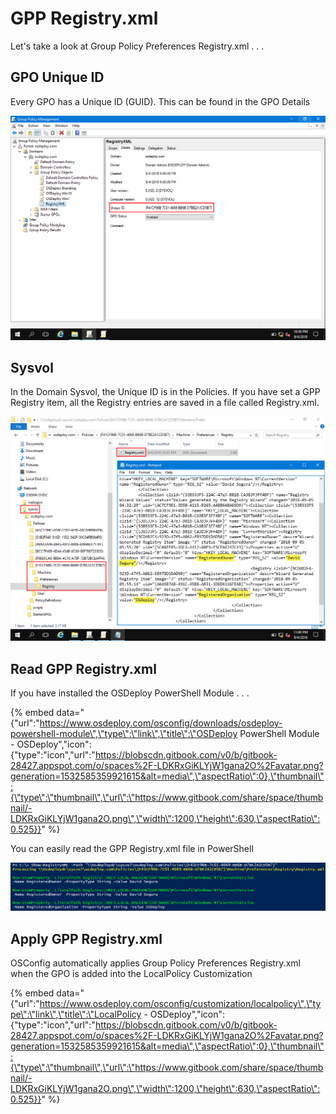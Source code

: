# GPP Registry.xml

Let's take a look at Group Policy Preferences Registry.xml . . .

## GPO Unique ID

Every GPO has a Unique ID \(GUID\).  This can be found in the GPO Details

![](../../.gitbook/assets/2018-09-05_0-56-22.png)

## Sysvol

In the Domain Sysvol, the Unique ID is in the Policies.  If you have set a GPP Registry item, all the Registry entries are saved in a file called Registry.xml.

![](../../.gitbook/assets/2018-09-05_1-00-22.png)

## Read GPP Registry.xml

If you have installed the OSDeploy PowerShell Module . . . 

{% embed data="{\"url\":\"https://www.osdeploy.com/osconfig/downloads/osdeploy-powershell-module\",\"type\":\"link\",\"title\":\"OSDeploy PowerShell Module - OSDeploy\",\"icon\":{\"type\":\"icon\",\"url\":\"https://blobscdn.gitbook.com/v0/b/gitbook-28427.appspot.com/o/spaces%2F-LDKRxGiKLYjW1gana2O%2Favatar.png?generation=1532585359921615&alt=media\",\"aspectRatio\":0},\"thumbnail\":{\"type\":\"thumbnail\",\"url\":\"https://www.gitbook.com/share/space/thumbnail/-LDKRxGiKLYjW1gana2O.png\",\"width\":1200,\"height\":630,\"aspectRatio\":0.525}}" %}

You can easily read the GPP Registry.xml file in PowerShell

![](../../.gitbook/assets/2018-09-05_1-05-25.png)

## Apply GPP Registry.xml

OSConfig automatically applies Group Policy Preferences Registry.xml when the GPO is added into the LocalPolicy Customization

{% embed data="{\"url\":\"https://www.osdeploy.com/osconfig/customization/localpolicy\",\"type\":\"link\",\"title\":\"LocalPolicy - OSDeploy\",\"icon\":{\"type\":\"icon\",\"url\":\"https://blobscdn.gitbook.com/v0/b/gitbook-28427.appspot.com/o/spaces%2F-LDKRxGiKLYjW1gana2O%2Favatar.png?generation=1532585359921615&alt=media\",\"aspectRatio\":0},\"thumbnail\":{\"type\":\"thumbnail\",\"url\":\"https://www.gitbook.com/share/space/thumbnail/-LDKRxGiKLYjW1gana2O.png\",\"width\":1200,\"height\":630,\"aspectRatio\":0.525}}" %}




